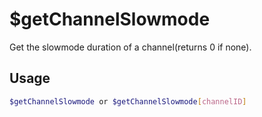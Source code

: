 # $getChannelSlowmode

Get the slowmode duration of a channel(returns 0 if none).

## Usage

```bash
$getChannelSlowmode or $getChannelSlowmode[channelID]
```


